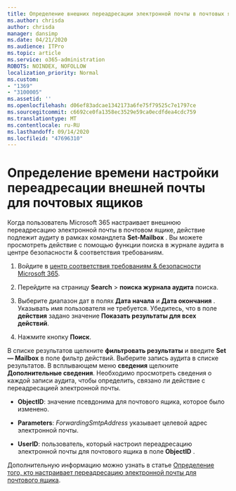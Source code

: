 ```yaml
---
title: Определение внешних переадресации электронной почты в почтовых ящиках в журналах аудита
ms.author: chrisda
author: chrisda
manager: dansimp
ms.date: 04/21/2020
ms.audience: ITPro
ms.topic: article
ms.service: o365-administration
ROBOTS: NOINDEX, NOFOLLOW
localization_priority: Normal
ms.custom:
- "1369"
- "3100005"
ms.assetid: ''
ms.openlocfilehash: d06ef83adcae1342173a6fe75f79525c7e1797ce
ms.sourcegitcommit: c6692ce0fa1358ec3529e59ca0ecdfdea4cdc759
ms.translationtype: MT
ms.contentlocale: ru-RU
ms.lasthandoff: 09/14/2020
ms.locfileid: "47696310"
---
```

# <a name="identify-when-external-email-forwarding-is-configured-on-mailboxes"></a>Определение времени настройки переадресации внешней почты для почтовых ящиков

Когда пользователь Microsoft 365 настраивает внешнюю переадресацию электронной почты в почтовом ящике, действие подлежит аудиту в рамках командлета **Set-Mailbox** . Вы можете просмотреть действие с помощью функции поиска в журнале аудита в центре безопасности & соответствия требованиям.

1. Войдите в [центр соответствия требованиям & безопасности Microsoft 365](https://protection.office.com/).

2. Перейдите на страницу **Search**  >  **поиска журнала аудита** поиска.

3. Выберите диапазон дат в полях **Дата начала** и **Дата окончания** . Указывать имя пользователя не требуется. Убедитесь, что в поле **действия** задано значение **Показать результаты для всех действий**.

4. Нажмите кнопку **Поиск**.

В списке результатов щелкните **фильтровать результаты** и введите **Set — Mailbox** в поле фильтр действий. Выберите запись аудита в списке результатов. В всплывающем меню **сведения** щелкните **Дополнительные сведения**. Необходимо просмотреть сведения о каждой записи аудита, чтобы определить, связано ли действие с переадресацией электронной почты.

- **ObjectID**: значение псевдонима для почтового ящика, которое было изменено.

- **Parameters**: _ForwardingSmtpAddress_ указывает целевой адрес электронной почты.

- **UserID**: пользователь, который настроил переадресацию электронной почты для почтового ящика в поле **ObjectID** .

Дополнительную информацию можно узнать в статье [Определение того, кто настраивает переадресацию электронной почты для почтового ящика](https://docs.microsoft.com/microsoft-365/compliance/auditing-troubleshooting-scenarios#determine-who-set-up-email-forwarding-for-a-mailbox).
